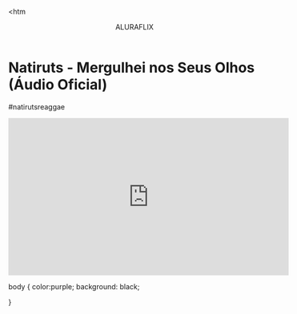 <htm<head>
    <link rel="stylesheet" href="style.css"/>

</head>

<body>

<header>ALURAFLIX</header>



<h1>Natiruts - Mergulhei nos Seus Olhos (Áudio Oficial)</h1>
<p>#natirutsreaggae</p>


<iframe width="560" height="315" src="https://www.youtube.com/embed/viJ0AQRuP5g?si=nyGFedPADHARuB0J" title="YouTube video player" frameborder="0" allow="accelerometer; autoplay; clipboard-write; encrypted-media; gyroscope; picture-in-picture; web-share" referrerpolicy="strict-origin-when-cross-origin" allowfullscreen></iframe>


</body>








body {
    color:purple;
    background: black;

}
